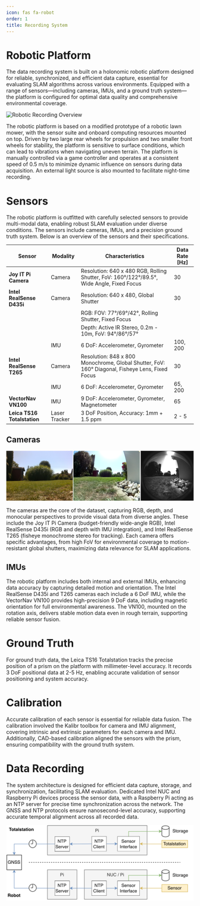 ```yaml
---
icon: fas fa-robot
order: 1
title: Recording System
---
```


# Robotic Platform

The data recording system is built on a holonomic robotic platform designed for reliable, synchronized, and efficient data capture, essential for evaluating SLAM algorithms across various environments. Equipped with a range of sensors—including cameras, IMUs, and a ground truth system—the platform is configured for optimal data quality and comprehensive environmental coverage.

![Robotic Recording Overview](assets/images/system_overview2.png)

The robotic platform is based on a modified prototype of a robotic lawn mower, with the sensor suite and onboard computing resources mounted on top. Driven by two large rear wheels for propulsion and two smaller front wheels for stability, the platform is sensitive to surface conditions, which can lead to vibrations when navigating uneven terrain. The platform is manually controlled via a game controller and operates at a consistent speed of 0.5 m/s to minimize dynamic influence on sensors during data acquisition. An external light source is also mounted to facilitate night-time recording.

# Sensors

The robotic platform is outfitted with carefully selected sensors to provide multi-modal data, enabling robust SLAM evaluation under diverse conditions. The sensors include cameras, IMUs, and a precision ground truth system. Below is an overview of the sensors and their specifications.

| **Sensor**                  | **Modality**  | **Characteristics**                                                                             | **Data Rate [Hz]** |
| --------------------------- | ------------- | ----------------------------------------------------------------------------------------------- | ------------------ |
| **Joy IT Pi Camera**        | Camera        | Resolution: 640 x 480 RGB, Rolling Shutter, FoV: 160°/122°/89.5°, Wide Angle, Fixed Focus       | 30                 |
| **Intel RealSense D435i**   | Camera        | Resolution: 640 x 480, Global Shutter                                                           | 30                 |
|                             |               | RGB: FOV: 77°/69°/42°, Rolling Shutter, Fixed Focus                                             |                    |
|                             |               | Depth: Active IR Stereo, 0.2m - 10m, FoV: 94°/86°/57°                                           |                    |
|                             | IMU           | 6 DoF: Accelerometer, Gyrometer                                                                 | 100, 200           |
| **Intel RealSense T265**    | Camera        | Resolution: 848 x 800 Monochrome, Global Shutter, FoV: 160° Diagonal, Fisheye Lens, Fixed Focus | 30                 |
|                             | IMU           | 6 DoF: Accelerometer, Gyrometer                                                                 | 65, 200            |
| **VectorNav VN100**         | IMU           | 9 DoF: Accelerometer, Gyrometer, Magnetometer                                                   | 65                 |
| **Leica TS16 Totalstation** | Laser Tracker | 3 DoF Position, Accuracy: 1mm + 1.5 ppm                                                         | 2 - 5              |

## Cameras

![Camera Perspectives](assets/images/cam_triple_horizontal.png)

The cameras are the core of the dataset, capturing RGB, depth, and monocular perspectives to provide visual data from diverse angles. These include the Joy IT Pi Camera (budget-friendly wide-angle RGB), Intel RealSense D435i (RGB and depth with IMU integration), and Intel RealSense T265 (fisheye monochrome stereo for tracking). Each camera offers specific advantages, from high FoV for environmental coverage to motion-resistant global shutters, maximizing data relevance for SLAM applications.

## IMUs

The robotic platform includes both internal and external IMUs, enhancing data accuracy by capturing detailed motion and orientation. The Intel RealSense D435i and T265 cameras each include a 6 DoF IMU, while the VectorNav VN100 provides high-precision 9 DoF data, including magnetic orientation for full environmental awareness. The VN100, mounted on the rotation axis, delivers stable motion data even in rough terrain, supporting reliable sensor fusion.

# Ground Truth

For ground truth data, the Leica TS16 Totalstation tracks the precise position of a prism on the platform with millimeter-level accuracy. It records 3 DoF positional data at 2-5 Hz, enabling accurate validation of sensor positioning and system accuracy.

# Calibration

Accurate calibration of each sensor is essential for reliable data fusion. The calibration involved the Kalibr toolbox for camera and IMU alignment, covering intrinsic and extrinsic parameters for each camera and IMU. Additionally, CAD-based calibration aligned the sensors with the prism, ensuring compatibility with the ground truth system.

# Data Recording

The system architecture is designed for efficient data capture, storage, and synchronization, facilitating SLAM evaluation. Dedicated Intel NUC and Raspberry Pi devices process the sensor data, with a Raspberry Pi acting as an NTP server for precise time synchronization across the network. The GNSS and NTP protocols ensure nanosecond-level accuracy, supporting accurate temporal alignment across all recorded data.

![Data Recording and Time Synchronization](assets/images/system_architecture.png)
